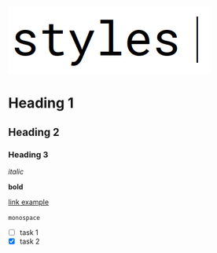 ![styles](some_pic/styles.png)

# Heading 1

## Heading 2

### Heading 3

_italic_

**bold**

[link example](https://example.com/)

`monospace`

<!-- comment gaib -->

- [ ] task 1
- [x] task 2
